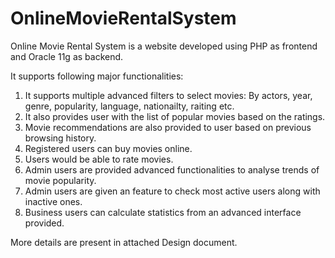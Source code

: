 # OnlineMovieRentalSystem

Online Movie Rental System is a website developed using PHP as frontend and Oracle 11g as backend.

It supports following major functionalities:

1. It supports multiple advanced filters to select movies: By actors, year, genre, popularity, language, nationailty, raiting etc.
2. It also provides user with the list of popular movies based on the ratings.
3. Movie recommendations are also provided to user based on previous browsing history.
4. Registered users can buy movies online.
5. Users would be able to rate movies.
6. Admin users are provided advanced functionalities to analyse trends of movie popularity.
7. Admin users are given an feature to check most active users along with inactive ones.
8. Business users can calculate statistics from an advanced interface provided.


More details are present in attached Design document.
